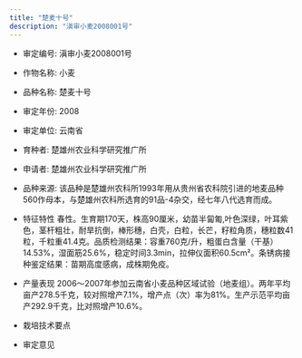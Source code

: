 ```yaml
---
title: "楚麦十号"
description: "滇审小麦2008001号"
---
```

* 审定编号:  滇审小麦2008001号

*  作物名称:  小麦

*  品种名称:  楚麦十号

*  审定年份:  2008

*  审定单位:  云南省

* 育种者:  楚雄州农业科学研究推广所

*  申请者:  楚雄州农业科学研究推广所

*  品种来源:  该品种是楚雄州农科所1993年用从贵州省农科院引进的地麦品种560作母本，与楚雄州农科所选育的91品-4杂交，经七年八代选育而成。

*  特征特性
春性。生育期170天，株高90厘米，幼苗半匐匍,叶色深绿，叶耳紫色，茎杆粗壮，耐旱抗倒，棒形穗，白壳，白粒，长芒，籽粒角质，穗粒数41粒，千粒重41.4克。品质检测结果：容重760克/升，粗蛋白含量（干基）14.53%，湿面筋25.6%，稳定时间3.3min，拉伸仪面积60.5cm²。条锈病接种鉴定结果：苗期高度感病，成株期免疫。

*  产量表现
2006～2007年参加云南省小麦品种区域试验（地麦组）。两年平均亩产278.5千克，较对照增产7.1%，增产点（次）率为81%。生产示范平均亩产292.9千克，比对照增产10.6%。

*  栽培技术要点


*  审定意见


